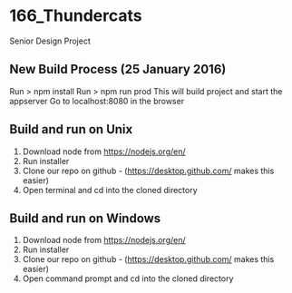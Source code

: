 # 166_Thundercats
Senior Design Project


## New Build Process (25 January 2016)
Run > npm install
Run > npm run prod
This will build project and start the appserver
Go to localhost:8080 in the browser

## Build and run on Unix

1. Download node from https://nodejs.org/en/
2. Run installer
3. Clone our repo on github - (https://desktop.github.com/ makes this easier)
4. Open terminal and cd into the cloned directory

## Build and run on Windows

1. Download node from https://nodejs.org/en/
2. Run installer
3. Clone our repo on github - (https://desktop.github.com/ makes this easier)
4. Open command prompt and cd into the cloned directory
